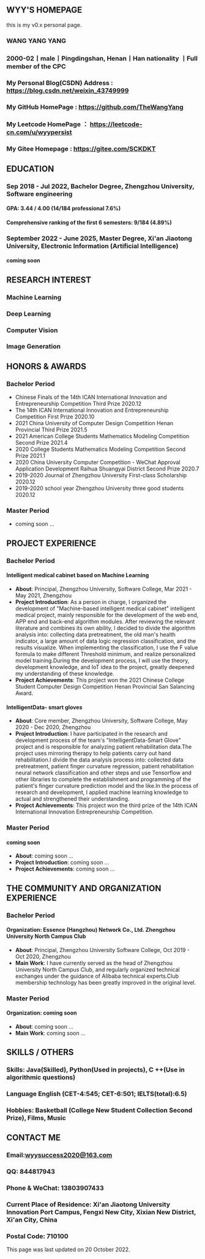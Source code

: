 ## WYY'S HOMEPAGE

this is my v0.x personal page.

### WANG YANG YANG

### 2000-02丨male丨Pingdingshan, Henan丨Han nationality 丨Full member of the CPC

### My Personal Blog(CSDN) Address : <https://blog.csdn.net/weixin_43749999>

### My GitHub HomePage : <https://github.com/TheWangYang>

### My Leetcode HomePage ： <https://leetcode-cn.com/u/wyypersist>

### My Gitee Homepage : <https://gitee.com/SCKDKT>

## EDUCATION

### Sep 2018 - Jul 2022, Bachelor Degree, Zhengzhou University, Software engineering

#### GPA: 3.44 / 4.00 (14/184 professional 7.6%)

#### Comprehensive ranking of the first 6 semesters: 9/184 (4.89%)

### September 2022 - June 2025, Master Degree, Xi'an Jiaotong University, Electronic Information (Artificial Intelligence)

#### coming soon

## RESEARCH INTEREST

### Machine Learning

### Deep Learning

### Computer Vision

### Image Generation

###

## HONORS & AWARDS

### Bachelor Period

* Chinese Finals of the 14th ICAN International Innovation and Entrepreneurship Competition Third Prize 2020.12
* The 14th ICAN International Innovation and Entrepreneurship Competition First Prize 2020.10
* 2021 China University of Computer Design Competition Henan Provincial Third Prize 2021.5
* 2021 American College Students Mathematics Modeling Competition Second Prize 2021.4
* 2020 College Students Mathematics Modeling Competition Second Prize 2021.1
* 2020 China University Computer Competition - WeChat Approval Application Development Raihua Shuangyai District Second Prize 2020.7
* 2019-2020 Journal of  Zhengzhou University  First-class Scholarship 2020.12
* 2019-2020 school year Zhengzhou University three good students 2020.12

### Master Period

* coming soon ...

## PROJECT EXPERIENCE

### Bachelor Period

#### Intelligent medical cabinet based on Machine Learning

* **About**: Principal, Zhengzhou University, Software College, Mar 2021 - May 2021, Zhengzhou
* **Project Introduction**: As a person in charge, I organized the development of "Machine-based intelligent medical cabinet" intelligent medical project, mainly responsible for the development of the web end, APP end and back-end algorithm  modules. After reviewing the relevant literature and combines its own ability, I  decided to divide the algorithm analysis into: collecting data pretreatment, the old man's health indicator, a large amount of data logic regression classification, and the results visualize. When implementing the classification, I use the F value formula to make different Threshold minimum, and realize personalized model training.During the development process, I will use the theory, development knowledge, and IoT idea to the project, greatly deepened my understanding of these knowledge.
* **Project Achievements**: This project won the 2021 Chinese College Student Computer Design Competition Henan Provincial San Salancing Award.

#### IntelligentData- smart gloves

* **About**: Core member, Zhengzhou University, Software College, May 2020 - Dec 2020, Zhengzhou
* **Project Introduction**: I have participated in the research and development process of the team's "IntelligentData-Smart Glove" project and is responsible for analyzing patient rehabilitation data.The project uses mirroring therapy to help patients carry out hand rehabilitation.I divide the data analysis process into: collected data pretreatment, patient finger curvature regression, patient rehabilitation neural network classification and other steps and use Tensorflow  and other libraries to  complete     the establishment and programming of the patient's finger curvature prediction model and the like.In the process of research and development, I applied machine learning knowledge to actual and strengthened their understanding.
* **Project Achievements**: This project won the third prize of the 14th ICAN International Innovation Entrepreneurship Competition.

### Master Period

#### coming soon

* **About**: coming soon ...
* **Project Introduction**: coming soon ...
* **Project Achievements**: coming soon ...

## THE COMMUNITY AND ORGANIZATION EXPERIENCE

### Bachelor Period

#### **Organization**: Essence (Hangzhou) Network Co., Ltd. Zhengzhou University North Campus Club

* **About**: Principal, Zhengzhou University Software College, Oct 2019 - Oct 2020, Zhengzhou
* **Main Work**: I have currently served as the head of Zhengzhou University North Campus Club, and regularly organized technical exchanges under the guidance of  Alibaba technical experts.Club membership technology has been greatly improved in   the original level.

### Master Period

#### **Organization**: coming soon

* **About**: coming soon ...
* **Main Work**: coming soon ...

## SKILLS / OTHERS

### Skills: Java(Skilled), Python(Used in projects), C ++(Use in algorithmic questions)

### Language English (CET-4:545; CET-6:501; IELTS(total):6.5)

### Hobbies: Basketball (College New Student Collection Second Prize), Films, Music

## CONTACT ME

### Email:<wyysuccess2020@163.com>

### QQ: 844817943

### Phone & WeChat: 13803907433

### Current Place of Residence: Xi'an Jiaotong University Innovation Port Campus, Fengxi New City, Xixian New District, Xi'an City, China

### Postal Code: 710100

This page was last updated on 20 October 2022.
